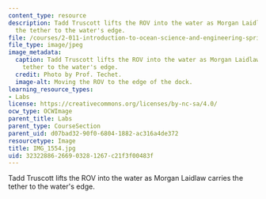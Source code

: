 ```yaml
---
content_type: resource
description: Tadd Truscott lifts the ROV into the water as Morgan Laidlaw carries
  the tether to the water's edge.
file: /courses/2-011-introduction-to-ocean-science-and-engineering-spring-2006/32322886266903281267c21f3f00483f_IMG_1554.jpg
file_type: image/jpeg
image_metadata:
  caption: Tadd Truscott lifts the ROV into the water as Morgan Laidlaw carries the
    tether to the water's edge.
  credit: Photo by Prof. Techet.
  image-alt: Moving the ROV to the edge of the dock.
learning_resource_types:
- Labs
license: https://creativecommons.org/licenses/by-nc-sa/4.0/
ocw_type: OCWImage
parent_title: Labs
parent_type: CourseSection
parent_uid: d07bad32-90f0-6804-1882-ac316a4de372
resourcetype: Image
title: IMG_1554.jpg
uid: 32322886-2669-0328-1267-c21f3f00483f
---
```

Tadd Truscott lifts the ROV into the water as Morgan Laidlaw carries the tether to the water's edge.